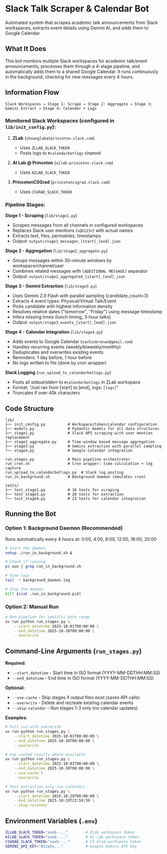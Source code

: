 # Slack Talk Scraper & Calendar Bot

Automated system that scrapes academic talk announcements from Slack workspaces, extracts event details using Gemini AI, and adds them to Google Calendar.

## What It Does

This bot monitors multiple Slack workspaces for academic talk/event announcements, processes them through a 4-stage pipeline, and automatically adds them to a shared Google Calendar. It runs continuously in the background, checking for new messages every 4 hours.

## Information Flow

```
Slack Workspaces → Stage 1: Scrape → Stage 2: Aggregate → Stage 3: Gemini Extract → Stage 4: Calendar + Logs
```

### Monitored Slack Workspaces (configured in `lib/init_config.py`):
1. **ZLab** (`zhuanglabatprinceton.slack.com`)
   - Uses `ZLLAB_SLACK_TOKEN`
   - Posts logs to `#calendarbotlogs` channel

2. **AI Lab @ Princeton** (`ailab-princeton.slack.com`)
   - Uses `AILAB_SLACK_TOKEN`

3. **PrincetonCSGrad** (`princetoncsgrad.slack.com`)
   - Uses `CSGRAD_SLACK_TOKEN`

### Pipeline Stages:

**Stage 1 - Scraping** (`lib/stage1.py`)
- Scrapes messages from all channels in configured workspaces
- Replaces Slack user mentions (`<@U123>`) with actual names
- Extracts text, files, permalinks, timestamps
- Output: `output/stage1_messages_[start]_[end].json`

**Stage 2 - Aggregation** (`lib/stage2_aggregate.py`)
- Groups messages within 30-minute windows by workspace/channel/user
- Combines related messages with `[ADDITIONAL MESSAGE]` separator
- Output: `output/stage2_aggregated_[start]_[end].json`

**Stage 3 - Gemini Extraction** (`lib/stage3.py`)
- Uses Gemini 2.0 Flash with parallel sampling (candidate_count=3)
- Extracts 4 event types: Physical/Virtual Talk/Event
- Picks candidate with highest information density
- Resolves relative dates ("tomorrow", "Friday") using message timestamp
- Infers missing times (lunch timing, 3-hour talks)
- Output: `output/stage3_events_[start]_[end].json`

**Stage 4 - Calendar Integration** (`lib/stage4.py`)
- Adds events to Google Calendar (`sachinbronan@gmail.com`)
- Handles recurring events (weekly/biweekly/monthly)
- Deduplicates and overwrites existing events
- Reminders: 1 day before, 1 hour before
- No logs written to file (done by cron wrapper)

**Slack Logging** (`run_upload_to_calendarbotlogs.py`)
- Posts all stdout/stderr to `#calendarbotlogs` in ZLab workspace
- Format: "Just ran from [start] to [end], logs: ```[logs]```"
- Truncates if over 40k characters

## Code Structure

```
lib/
├── init_config.py          # Workspace/token/calendar configuration
├── models.py               # Pydantic models for all data structures
├── stage1.py               # Slack API scraping with user mention replacement
├── stage2_aggregate.py     # Time-window based message aggregation
├── stage3.py               # Gemini extraction with parallel sampling
└── stage4.py               # Google Calendar integration

run_stages.py               # Main pipeline orchestrator
run_cron.sh                 # Cron wrapper: time calculation + log capture
run_upload_to_calendarbotlogs.py  # Slack log posting
run_in_background.sh        # Background daemon (emulates cron)

tests/
├── test_stage1.py          # 16 tests for scraping
├── test_stage3.py          # 20 tests for extraction
└── test_stage4.py          # 23 tests for calendar integration
```

## Running the Bot

### Option 1: Background Daemon (Recommended)

Runs automatically every 4 hours at: 0:00, 4:00, 8:00, 12:00, 16:00, 20:00

```bash
# Start the daemon
nohup ./run_in_background.sh &

# Check if running
ps aux | grep run_in_background.sh

# View logs
tail -f background_daemon.log

# Stop the daemon
kill $(cat .run_in_background.pid)
```

### Option 2: Manual Run

```bash
# Run pipeline for specific date range
uv run python run_stages.py \
    --start_datetime 2025-10-01T00:00:00 \
    --end_datetime 2025-10-30T00:00:00 \
    --overwrite
```

## Command-Line Arguments (`run_stages.py`)

**Required:**
- `--start_datetime` - Start time in ISO format (YYYY-MM-DDTHH:MM:SS)
- `--end_datetime` - End time in ISO format (YYYY-MM-DDTHH:MM:SS)

**Optional:**
- `--use-cache` - Skip stages if output files exist (saves API calls)
- `--overwrite` - Delete and recreate existing calendar events
- `--skip-calendar` - Run stages 1-3 only (no calendar updates)

**Examples:**

```bash
# Full run with overwrite
uv run python run_stages.py \
    --start_datetime 2025-10-01T00:00:00 \
    --end_datetime 2025-10-30T00:00:00 \
    --overwrite

# Use cached results where available
uv run python run_stages.py \
    --start_datetime 2025-10-01T00:00:00 \
    --end_datetime 2025-10-30T00:00:00 \
    --use-cache \
    --overwrite

# Test extraction only (no calendar)
uv run python run_stages.py \
    --start_datetime 2025-10-29T00:00:00 \
    --end_datetime 2025-10-29T23:59:59 \
    --skip-calendar
```

## Environment Variables (`.env`)

```bash
ZLLAB_SLACK_TOKEN="xoxb-..."        # ZLab workspace token
AILAB_SLACK_TOKEN="xoxb-..."        # AI Lab workspace token
CSGRAD_SLACK_TOKEN="xoxb-..."       # CS Grad workspace token
GEMINI_API_KEY="AIzaSy..."          # Google Gemini API key
```